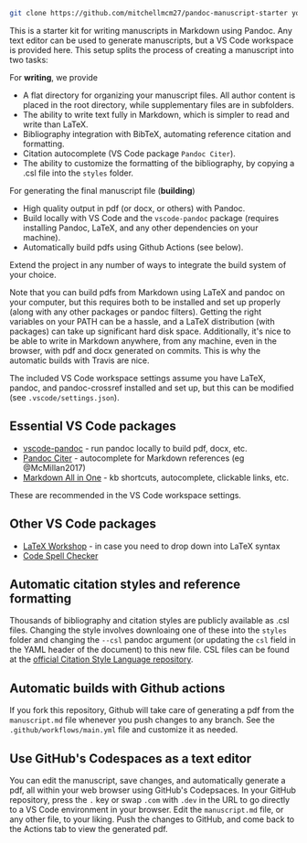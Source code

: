 ```sh
git clone https://github.com/mitchellmcm27/pandoc-manuscript-starter your-paper
```

This is a starter kit for writing manuscripts in Markdown using Pandoc. Any text editor can be used to generate manuscripts, but a VS Code workspace is provided here.
This setup splits the process of creating a manuscript into two tasks:

For **writing**, we provide
* A flat directory for organizing your manuscript files. All author content is placed in the root directory, while supplementary files are in subfolders.
* The ability to write text fully in Markdown, which is simpler to read and write than LaTeX.
* Bibliography integration with BibTeX, automating reference citation and formatting.
* Citation autocomplete (VS Code package `Pandoc Citer`).
* The ability to customize the formatting of the bibliography, by copying a .csl file into the `styles` folder.

For generating the final manuscript file (**building**)
* High quality output in pdf (or docx, or others) with Pandoc.
* Build locally with VS Code and the `vscode-pandoc` package (requires installing Pandoc, LaTeX, and any other dependencies on your machine).
* Automatically build pdfs using Github Actions (see below).

Extend the project in any number of ways to integrate the build system of your choice.

Note that you can build pdfs from Markdown using LaTeX and pandoc on your computer, but this requires both to be installed and set up properly (along with any other packages or pandoc filters). Getting the right variables on your PATH can be a hassle, and a LaTeX distribution (with packages) can take up significant hard disk space. Additionally, it's nice to be able to write in Markdown anywhere, from any machine, even in the browser, with pdf and docx generated on commits. This is why the automatic builds with Travis are nice.

The included VS Code workspace settings assume you have LaTeX, pandoc, and pandoc-crossref installed and set up, but this can be modified (see `.vscode/settings.json`).

## Essential VS Code packages

* [vscode-pandoc](https://marketplace.visualstudio.com/items?itemName=DougFinke.vscode-pandoc) - run pandoc locally to build pdf, docx, etc.
* [Pandoc Citer](https://marketplace.visualstudio.com/items?itemName=notZaki.pandocciter) - autocomplete for Markdown references (eg @McMillan2017)
* [Markdown All in One](https://marketplace.visualstudio.com/items?itemName=yzhang.markdown-all-in-one) - kb shortcuts, autocomplete, clickable links, etc.

These are recommended in the VS Code workspace settings.

## Other VS Code packages

* [LaTeX Workshop](https://marketplace.visualstudio.com/items?itemName=James-Yu.latex-workshop) - in case you need to drop down into LaTeX syntax
* [Code Spell Checker](https://marketplace.visualstudio.com/items?itemName=streetsidesoftware.code-spell-checker)

## Automatic citation styles and reference formatting

Thousands of bibliography and citation styles are publicly available as .csl files. Changing the style involves downloaing one of these into the `styles` folder and changing the `--csl` pandoc argument (or updating the `csl` field in the YAML header of the document) to this new file. CSL files can be found at the [official Citation Style Language repository](https://github.com/citation-style-language/styles).

## Automatic builds with Github actions

If you fork this repository, Github will take care of generating a pdf from the `manuscript.md` file whenever you push changes to any branch. See the `.github/workflows/main.yml` file and customize it as needed.

## Use GitHub's Codespaces as a text editor

You can edit the manuscript, save changes, and automatically generate a pdf, all within your web browser using GitHub's Codepsaces.
In your GitHub repository, press the `.` key or swap `.com` with `.dev` in the URL to go directly to a VS Code environment in your browser.
Edit the `manuscript.md` file, or any other file, to your liking.
Push the changes to GitHub, and come back to the Actions tab to view the generated pdf.

